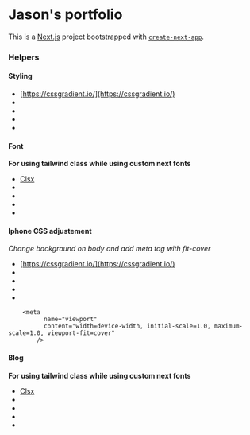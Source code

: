 
# Jason's portfolio

This is a [Next.js](https://nextjs.org/) project bootstrapped with [`create-next-app`](https://github.com/vercel/next.js/tree/canary/packages/create-next-app).

### Helpers

#### Styling 

-  [https://cssgradient.io/](https://cssgradient.io/)
-  []()
-  []()
-  []()
-  []()
#### Font

**For using tailwind class while using custom next fonts**
-  [Clsx](https://www.npmjs.com/package/clsx)
-  []()
-  []()
-  []()
-  []()
#### Iphone CSS adjustement  
*Change background on body and add meta tag with fit-cover*
-  [https://cssgradient.io/](https://cssgradient.io/)
-  []()
-  []()
-  []()
-  []()

```
    <meta
          name="viewport"
          content="width=device-width, initial-scale=1.0, maximum-scale=1.0, viewport-fit=cover"
        />
```

#### Blog
**For using tailwind class while using custom next fonts**
-  [Clsx](https://www.npmjs.com/package/clsx)
-  []()
-  []()
-  []()
-  []()